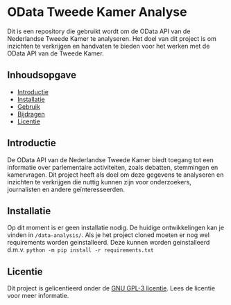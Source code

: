 # OData Tweede Kamer Analyse

Dit is een repository die gebruikt wordt om de OData API van de Nederlandse Tweede Kamer te analyseren. Het doel van dit project is om inzichten te verkrijgen en handvaten te bieden voor het werken met de OData API van de Tweede Kamer.

## Inhoudsopgave

- [Introductie](#introductie)
- [Installatie](#installatie)
- [Gebruik](#gebruik)
- [Bijdragen](#bijdragen)
- [Licentie](#licentie)

## Introductie

De OData API van de Nederlandse Tweede Kamer biedt toegang tot een informatie over parlementaire activiteiten, zoals debatten, stemmingen en kamervragen. Dit project heeft als doel om deze gegevens te analyseren en inzichten te verkrijgen die nuttig kunnen zijn voor onderzoekers, journalisten en andere geïnteresseerden.

## Installatie

Op dit moment is er geen installatie nodig. De huidige ontwikkelingen kan je vinden in `/data-analysis/`. Als je het project cloned moeten er nog wel requirements worden geinstalleerd. Deze kunnen worden geinstalleerd d.m.v. `python -m pip install -r requirements.txt`

## Licentie

Dit project is gelicentieerd onder de [GNU GPL-3 licentie](LICENSE). Lees de licentie voor meer informatie.
